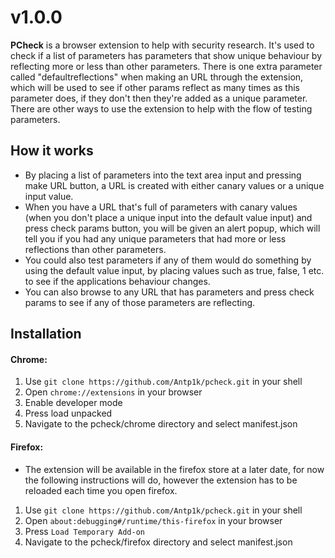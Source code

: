 # v1.0.0
**PCheck** is a browser extension to help with security research. It's used to check if a list of parameters has parameters that show unique behaviour by reflecting more or less than other parameters. There is one extra parameter called "defaultreflections" when making an URL through the extension, which will be used to see if other params reflect as many times as this parameter does, if they don't then they're added as a unique parameter. There are other ways to use the extension to help with the flow of testing parameters.

## How it works
- By placing a list of parameters into the text area input and pressing make URL button, a URL is created with either canary values or a unique input value.
- When you have a URL that's full of parameters with canary values (when you don't place a unique input into the default value input) and press check params button, you will be given an alert popup, which will tell you if you had any unique parameters that had more or less reflections than other parameters.
- You could also test parameters if any of them would do something by using the default value input, by placing values such as true, false, 1 etc. to see if the applications behaviour changes.
- You can also browse to any URL that has parameters and press check params to see if any of those parameters are reflecting.

## Installation
#### Chrome:
1. Use `git clone https://github.com/Antp1k/pcheck.git` in your shell
2. Open `chrome://extensions` in your browser
3. Enable developer mode
4. Press load unpacked
5. Navigate to the pcheck/chrome directory and select manifest.json

#### Firefox:
- The extension will be available in the firefox store at a later date, for now the following instructions will do, however the extension has to be reloaded each time you open firefox.
1. Use `git clone https://github.com/Antp1k/pcheck.git` in your shell
2. Open `about:debugging#/runtime/this-firefox` in your browser
3. Press `Load Temporary Add-on`
4. Navigate to the pcheck/firefox directory and select manifest.json
